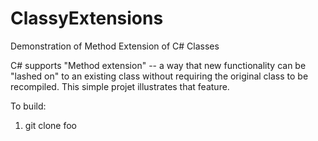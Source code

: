 # ClassyExtensions
Demonstration of Method Extension of C# Classes

C# supports "Method extension" -- a way that new functionality can be "lashed on" to an existing class without requiring the original class to be recompiled.  This simple projet illustrates that feature.

To build:
1. git clone foo
